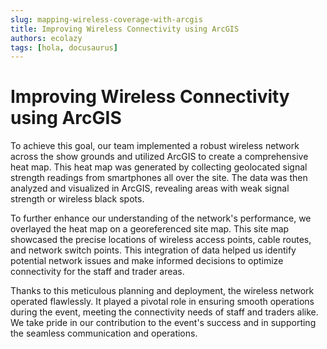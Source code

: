 ```yaml
---
slug: mapping-wireless-coverage-with-arcgis
title: Improving Wireless Connectivity using ArcGIS
authors: ecolazy
tags: [hola, docusaurus]
---
```


# Improving Wireless Connectivity  using ArcGIS



To achieve this goal, our team implemented a robust wireless network across the show grounds and utilized ArcGIS to create a comprehensive heat map. This heat map was generated by collecting geolocated signal strength readings from smartphones all over the site. The data was then analyzed and visualized in ArcGIS, revealing areas with weak signal strength or wireless black spots.

To further enhance our understanding of the network's performance, we overlayed the heat map on a georeferenced site map. This site map showcased the precise locations of wireless access points, cable routes, and network switch points. This integration of data helped us identify potential network issues and make informed decisions to optimize connectivity for the staff and trader areas.

Thanks to this meticulous planning and deployment, the wireless network operated flawlessly. It played a pivotal role in ensuring smooth operations during the event, meeting the connectivity needs of staff and traders alike. We take pride in our contribution to the event's success and in supporting the seamless communication and operations.



